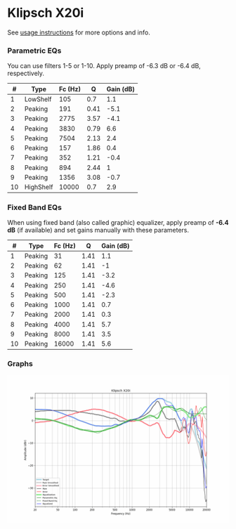 # Klipsch X20i
See [usage instructions](https://github.com/jaakkopasanen/AutoEq#usage) for more options and info.

### Parametric EQs
You can use filters 1-5 or 1-10. Apply preamp of -6.3 dB or -6.4 dB, respectively.

|   # | Type      |   Fc (Hz) |    Q |   Gain (dB) |
|-----|-----------|-----------|------|-------------|
|   1 | LowShelf  |       105 | 0.7  |         1.1 |
|   2 | Peaking   |       191 | 0.41 |        -5.1 |
|   3 | Peaking   |      2775 | 3.57 |        -4.1 |
|   4 | Peaking   |      3830 | 0.79 |         6.6 |
|   5 | Peaking   |      7504 | 2.13 |         2.4 |
|   6 | Peaking   |       157 | 1.86 |         0.4 |
|   7 | Peaking   |       352 | 1.21 |        -0.4 |
|   8 | Peaking   |       894 | 2.44 |         1   |
|   9 | Peaking   |      1356 | 3.08 |        -0.7 |
|  10 | HighShelf |     10000 | 0.7  |         2.9 |

### Fixed Band EQs
When using fixed band (also called graphic) equalizer, apply preamp of **-6.4 dB** (if available) and set gains manually with these parameters.

|   # | Type    |   Fc (Hz) |    Q |   Gain (dB) |
|-----|---------|-----------|------|-------------|
|   1 | Peaking |        31 | 1.41 |         1.1 |
|   2 | Peaking |        62 | 1.41 |        -1   |
|   3 | Peaking |       125 | 1.41 |        -3.2 |
|   4 | Peaking |       250 | 1.41 |        -4.6 |
|   5 | Peaking |       500 | 1.41 |        -2.3 |
|   6 | Peaking |      1000 | 1.41 |         0.7 |
|   7 | Peaking |      2000 | 1.41 |         0.3 |
|   8 | Peaking |      4000 | 1.41 |         5.7 |
|   9 | Peaking |      8000 | 1.41 |         3.5 |
|  10 | Peaking |     16000 | 1.41 |         5.6 |

### Graphs
![](./Klipsch%20X20i.png)
